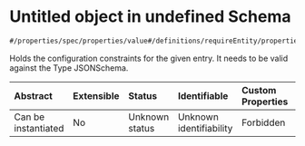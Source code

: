 # Untitled object in undefined Schema

```txt
#/properties/spec/properties/value#/definitions/requireEntity/properties/valueConstraints
```

Holds the configuration constraints for the given entry. It needs to be valid against the Type JSONSchema.

| Abstract            | Extensible | Status         | Identifiable            | Custom Properties | Additional Properties | Access Restrictions | Defined In                                                                            |
| :------------------ | :--------- | :------------- | :---------------------- | :---------------- | :-------------------- | :------------------ | :------------------------------------------------------------------------------------ |
| Can be instantiated | No         | Unknown status | Unknown identifiability | Forbidden         | Allowed               | none                | [implementation.json*](../../0.0.1/schema/implementation.json "open original schema") |
